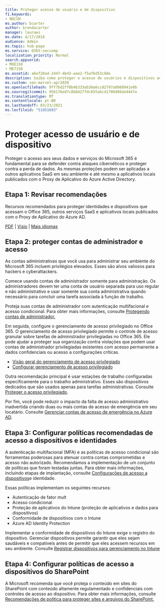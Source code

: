 ```yaml
---
title: Proteger acesso de usuário e de dispositivo
f1.keywords:
- NOCSH
ms.author: bcarter
author: brendacarter
manager: laurawi
ms.date: 4/17/2018
audience: Admin
ms.topic: hub-page
ms.service: O365-seccomp
localization_priority: Normal
search.appverid:
- MOE150
- MET150
ms.assetid: a6ef28a4-2447-4b43-aae2-f5af6d53c68e
description: Saiba como proteger o acesso de usuários e dispositivos aos dados e serviços do Microsoft 365 e se defender contra a perda de dados.
ms.custom: seo-marvel-apr2020
ms.openlocfilehash: 9ff7bd2ff8b4b333eb30a6cc82797a8968941e0b
ms.sourcegitcommit: 956176ed7c8b8427fdc655abcd1709d86da9447e
ms.translationtype: MT
ms.contentlocale: pt-BR
ms.lasthandoff: 03/23/2021
ms.locfileid: "51051693"
---
```

# <a name="protect-user-and-device-access"></a>Proteger acesso de usuário e de dispositivo

Proteger o acesso aos seus dados e serviços do Microsoft 365 é fundamental para se defender contra ataques cibernéticos e proteger contra a perda de dados. As mesmas proteções podem ser aplicadas a outros aplicativos SaaS em seu ambiente e até mesmo a aplicativos locais publicados com o Proxy de Aplicativo do Azure Active Directory.
  
## <a name="step-1-review-recommendations"></a>Etapa 1: Revisar recomendações

Recursos recomendados para proteger identidades e dispositivos que acessam o Office 365, outros serviços SaaS e aplicativos locais publicados com o Proxy de Aplicativo do Azure AD.
  
[PDF](https://go.microsoft.com/fwlink/p/?linkid=841656) | [Visio](https://go.microsoft.com/fwlink/p/?linkid=841657) | [Mais idiomas](https://www.microsoft.com/download/details.aspx?id=55032)
  
## <a name="step-2-protect-administrator-accounts-and-access"></a>Etapa 2: proteger contas de administrador e acesso
As contas administrativas que você usa para administrar seu ambiente do Microsoft 365 incluem privilégios elevados. Esses são alvos valiosos para hackers e cyberattackers. 

Comece usando contas de administrador somente para administração. Os administradores devem ter uma conta de usuário separada para uso regular e não administrativo e usar somente sua conta administrativa quando necessário para concluir uma tarefa associada à função de trabalho.

Proteja suas contas de administrador com autenticação multifacional e acesso condicional. Para obter mais informações, consulte [Protegendo contas de administrador.](../security/defender-365-security/identity-access-prerequisites.md#protecting-administrator-accounts) 

Em seguida, configure o gerenciamento de acesso privilegiado no Office 365. O gerenciamento de acesso privilegiado permite o controle de acesso granular sobre tarefas de administrador privilegiadas no Office 365. Ele pode ajudar a proteger sua organização contra violações que podem usar contas de administrador privilegiadas existentes com acesso permanente a dados confidenciais ou acesso a configurações críticas.

- [Visão geral do gerenciamento de acesso privilegiado](privileged-access-management-overview.md)
- [Configurar gerenciamento de acesso privilegiado](privileged-access-management-configuration.md)

Outra recomendação principal é usar estações de trabalho configuradas especificamente para o trabalho administrativo. Esses são dispositivos dedicados que são usados apenas para tarefas administrativas. Consulte [Proteger o acesso privilegiado](/windows-server/identity/securing-privileged-access/securing-privileged-access).

Por fim, você pode reduzir o impacto da falta de acesso administrativo inadvertida criando duas ou mais contas de acesso de emergência em seu locatário. Consulte [Gerenciar contas de acesso de emergência no Azure AD](/azure/active-directory/users-groups-roles/directory-emergency-access). 

## <a name="step-3-configure-recommended-identity-and-device-access-policies"></a>Etapa 3: Configurar políticas recomendadas de acesso a dispositivos e identidades
A autenticação multifacional (MFA) e as políticas de acesso condicional são ferramentas poderosas para atenuar contra contas comprometidas e acesso não autorizado. Recomendamos a implementação de um conjunto de políticas que foram testadas juntas. Para obter mais informações, incluindo etapas de implantação, consulte [Configurações de acesso a dispositivos](../security/defender-365-security/microsoft-365-policies-configurations.md)e identidade.

 Essas políticas implementam os seguintes recursos:
- Autenticação de fator mult
- Acesso condicional
- Proteção de aplicativos do Intune (proteção de aplicativos e dados para dispositivos)
- Conformidade de dispositivos com o Intune
- Azure AD Identity Protection

Implementar a conformidade de dispositivos do Intune exige o registro do dispositivo. Gerenciar dispositivos permite garantir que eles sejam saudáveis e compatíveis antes de permitir que eles acessem recursos em seu ambiente. Consulte [Registrar dispositivos para gerenciamento no Intune](/intune-classic/deploy-use/enroll-devices-in-microsoft-intune)

## <a name="step-4-configure-sharepoint-device-access-policies"></a>Etapa 4: Configurar políticas de acesso a dispositivos do SharePoint

A Microsoft recomenda que você proteja o conteúdo em sites do SharePoint com conteúdo altamente regulamentado e confidenciais com controles de acesso ao dispositivo. Para obter mais informações, consulte [Recomendações de política para proteger sites e arquivos do SharePoint.](../security/defender-365-security/sharepoint-file-access-policies.md)



